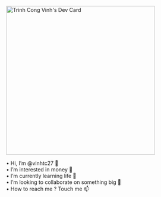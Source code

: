 <a href="https://app.daily.dev/vinhtc27"><img src="https://api.daily.dev/devcards/8b6e3945b8354433ac375001405c9295.png?r=p5u" width="400" alt="Trinh Cong Vinh's Dev Card"/></a>

• Hi, I’m @vinhtc27 👋 <br />
• I’m interested in money 👀 <br />
• I’m currently learning life 🌱 <br />
• I’m looking to collaborate on something big 💞️ <br />
• How to reach me ? Touch me 📫 <br />

<!---
vinhtc27/vinhtc27 is a ✨ special ✨ repository because its `README.md` (this file) appears on your GitHub profile.
You can click the Preview link to take a look at your changes.
--->
